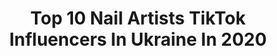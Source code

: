 ---
title: Top 10 Nail Artists TikTok Influencers In Ukraine In 2020
description: >-
  Find top nail artists TikTok influencers in Ukraine in 2020. Most popular hashtags: #sketchbook #artwork #quarantine #painting.
platform: TikTok
profiles:
  - username: "narnian_penguin"
    fullname: >-
      🦋Наглый эльф🦋
    location: "Ukraine"
    followers: 8182
    engagement: 1784
    commentsToLikes: 0.043744
    id: ck9euiqxidr2i0j78iu85g0wk
    verified: false
    hashtags: "#pinsdiy, #venusmcflytrap, #artist, #arttutorials"
  - username: "osennyaya_kate"
    fullname: >-
      Екатерина Осенняя
    location: "Ukraine"
    followers: 50067
    engagement: 1660
    commentsToLikes: 0.024340
    id: cka0ynaofbxhm0i78j3kaleg7
    verified: false
    hashtags: "#jonnydepp, #spring, #faceawards, #nyxfaceawards"
  - username: "siadoma"
    fullname: >-
      Siadoma
    location: "Ukraine"
    followers: 6193
    engagement: 1509
    commentsToLikes: 0.012958
    id: ck9fmu1bhvcel0j78soq7ijxl
    verified: false
    hashtags: "#girls, #isolation, #motherofdragons, #lanadelrey"
  - username: "asuna_yuuki333"
    fullname: >-
      asuna_yuuki333
    location: "Ukraine"
    followers: 13291
    engagement: 775
    commentsToLikes: 0.016622
    id: ck94finanbtjy0j78d7hof8qp
    verified: false
    hashtags: "#memories, #juggling, #aerialhoop, #4minute"
  - username: "positiff_ua"
    fullname: >-
      positiff
    location: "Ukraine"
    followers: 37679
    engagement: 1379
    commentsToLikes: 0.008900
    id: ck8se8q26ipy20j78jyhxf2j7
    verified: false
    hashtags: "#2popodcast, #quarantine, #stayhome, #boredinthehouse"
  - username: "nataliazvir"
    fullname: >-
      Natalia Zvir
    location: "Ukraine"
    followers: 16345
    engagement: 740
    commentsToLikes: 0.008816
    id: ckacls21igsjn0i788svrshda
    verified: false
    hashtags: "#macramedesign, #macramelover, #blowingglass, #leonardodicaprio"
  - username: "marvelfaniioo"
    fullname: >-
      Daddy is here 😏
    location: "Ukraine"
    followers: 2368
    engagement: 2044
    commentsToLikes: 0.046354
    id: cka0hzwnsbizf0i78i8fmrkyn
    verified: false
    hashtags: "#recomendation, #deanwinchester, #progress, #steverogers"
  - username: "artsyhouse"
    fullname: >-
      Artsy house
    location: "Ukraine"
    followers: 45995
    engagement: 2665
    commentsToLikes: 0.016177
    id: ck8zae0r11an90j78r44o1f5b
    verified: false
    hashtags: "#markers, #succulent, #prismacolor, #copic"
  - username: "viyavorska"
    fullname: >-
      Vi Yavorska
    location: "Ukraine"
    followers: 3429
    engagement: 1184
    commentsToLikes: 0.030916
    id: ck9dqnq5k0nyl0j78va4thha0
    verified: false
    hashtags: "#glitter, #ballpointpenart, #pov, #80schallenge"
  - username: "unaanya"
    fullname: >-
      oh hi mark
    location: "Ukraine"
    followers: 57462
    engagement: 2483
    commentsToLikes: 0.007756
    id: cka65kozadfx10i78kmhlrmxv
    verified: false
    hashtags: "#nctten, #blackpink, #sketch, #jennie"
---